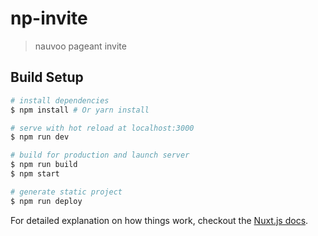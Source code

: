 # np-invite

> nauvoo pageant invite

## Build Setup

``` bash
# install dependencies
$ npm install # Or yarn install

# serve with hot reload at localhost:3000
$ npm run dev

# build for production and launch server
$ npm run build
$ npm start

# generate static project
$ npm run deploy
```

For detailed explanation on how things work, checkout the [Nuxt.js docs](https://github.com/nuxt/nuxt.js).
